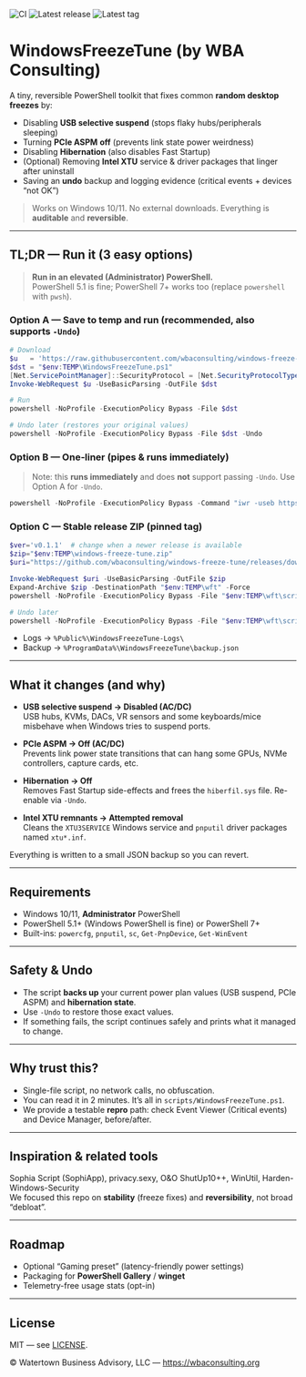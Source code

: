 ![CI](https://github.com/wbaconsulting/windows-freeze-tune/actions/workflows/ci.yml/badge.svg)
![Latest release](https://img.shields.io/github/v/release/wbaconsulting/windows-freeze-tune)
![Latest tag](https://img.shields.io/github/v/tag/wbaconsulting/windows-freeze-tune)

# WindowsFreezeTune (by WBA Consulting)

A tiny, reversible PowerShell toolkit that fixes common **random desktop freezes** by:
- Disabling **USB selective suspend** (stops flaky hubs/peripherals sleeping)
- Turning **PCIe ASPM** **off** (prevents link state power weirdness)
- Disabling **Hibernation** (also disables Fast Startup)
- (Optional) Removing **Intel XTU** service & driver packages that linger after uninstall
- Saving an **undo** backup and logging evidence (critical events + devices “not OK”)

> Works on Windows 10/11. No external downloads. Everything is **auditable** and **reversible**.

---

## TL;DR — Run it (3 easy options)

> **Run in an elevated (Administrator) PowerShell.**  
> PowerShell 5.1 is fine; PowerShell 7+ works too (replace `powershell` with `pwsh`).

### Option A — Save to temp and run (recommended, also supports `-Undo`)

```powershell
# Download
$u   = 'https://raw.githubusercontent.com/wbaconsulting/windows-freeze-tune/main/scripts/WindowsFreezeTune.ps1'
$dst = "$env:TEMP\WindowsFreezeTune.ps1"
[Net.ServicePointManager]::SecurityProtocol = [Net.SecurityProtocolType]::Tls12
Invoke-WebRequest $u -UseBasicParsing -OutFile $dst

# Run
powershell -NoProfile -ExecutionPolicy Bypass -File $dst

# Undo later (restores your original values)
powershell -NoProfile -ExecutionPolicy Bypass -File $dst -Undo
```

### Option B — One‑liner (pipes & runs immediately)

> Note: this **runs immediately** and does **not** support passing `-Undo`. Use Option A for `-Undo`.
```powershell
powershell -NoProfile -ExecutionPolicy Bypass -Command "iwr -useb https://raw.githubusercontent.com/wbaconsulting/windows-freeze-tune/main/scripts/WindowsFreezeTune.ps1 | iex"
```

### Option C — Stable release ZIP (pinned tag)

```powershell
$ver='v0.1.1'  # change when a newer release is available
$zip="$env:TEMP\windows-freeze-tune.zip"
$uri="https://github.com/wbaconsulting/windows-freeze-tune/releases/download/$ver/windows-freeze-tune.zip"

Invoke-WebRequest $uri -UseBasicParsing -OutFile $zip
Expand-Archive $zip -DestinationPath "$env:TEMP\wft" -Force
powershell -NoProfile -ExecutionPolicy Bypass -File "$env:TEMP\wft\scripts\WindowsFreezeTune.ps1"

# Undo later
powershell -NoProfile -ExecutionPolicy Bypass -File "$env:TEMP\wft\scripts\WindowsFreezeTune.ps1" -Undo
```

- Logs → `%Public%\WindowsFreezeTune-Logs\`  
- Backup → `%ProgramData%\WindowsFreezeTune\backup.json`

---

## What it changes (and why)

- **USB selective suspend → Disabled (AC/DC)**  
  USB hubs, KVMs, DACs, VR sensors and some keyboards/mice misbehave when Windows tries to suspend ports.

- **PCIe ASPM → Off (AC/DC)**  
  Prevents link power state transitions that can hang some GPUs, NVMe controllers, capture cards, etc.

- **Hibernation → Off**  
  Removes Fast Startup side-effects and frees the `hiberfil.sys` file. Re-enable via `-Undo`.

- **Intel XTU remnants → Attempted removal**  
  Cleans the `XTU3SERVICE` Windows service and `pnputil` driver packages named `xtu*.inf`.

Everything is written to a small JSON backup so you can revert.

---

## Requirements

- Windows 10/11, **Administrator** PowerShell  
- PowerShell 5.1+ (Windows PowerShell is fine) or PowerShell 7+  
- Built-ins: `powercfg`, `pnputil`, `sc`, `Get-PnpDevice`, `Get-WinEvent`

---

## Safety & Undo

- The script **backs up** your current power plan values (USB suspend, PCIe ASPM) and **hibernation state**.
- Use `-Undo` to restore those exact values.
- If something fails, the script continues safely and prints what it managed to change.

---

## Why trust this?

- Single-file script, no network calls, no obfuscation.
- You can read it in 2 minutes. It’s all in `scripts/WindowsFreezeTune.ps1`.
- We provide a testable **repro** path: check Event Viewer (Critical events) and Device Manager, before/after.

---

## Inspiration & related tools

Sophia Script (SophiApp), privacy.sexy, O&O ShutUp10++, WinUtil, Harden-Windows-Security  
We focused this repo on **stability** (freeze fixes) and **reversibility**, not broad “debloat”.

---

## Roadmap

- Optional “Gaming preset” (latency-friendly power settings)  
- Packaging for **PowerShell Gallery** / **winget**  
- Telemetry-free usage stats (opt-in)

---

## License

MIT — see [LICENSE](./LICENSE).

© Watertown Business Advisory, LLC — https://wbaconsulting.org
